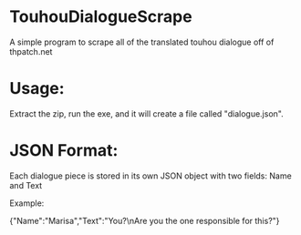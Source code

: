 # TouhouDialogueScrape
A simple program to scrape all of the translated touhou dialogue off of thpatch.net

# Usage:
Extract the zip, run the exe, and it will create a file called "dialogue.json".

# JSON Format:

Each dialogue piece is stored in its own JSON object with two fields: Name and Text

Example:

{"Name":"Marisa","Text":"You?\nAre you the one responsible for this?"}
